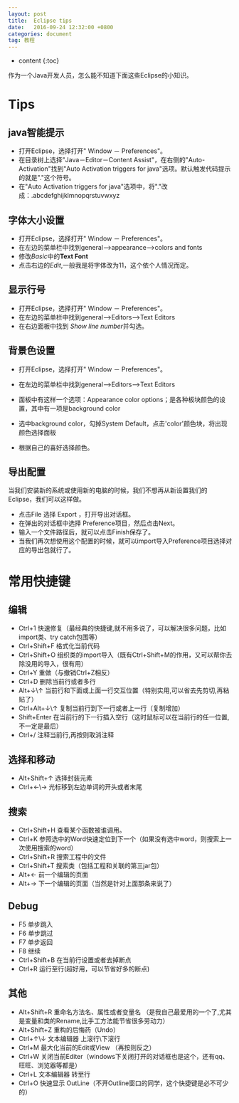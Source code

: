 ```yaml
---
layout: post
title:  Eclipse tips
date:   2016-09-24 12:32:00 +0800
categories: document
tag: 教程
---
```


* content
{:toc}


作为一个Java开发人员，怎么能不知道下面这些Eclipse的小知识。


Tips
==
java智能提示 
---

- 打开Eclipse，选择打开" Window － Preferences"。
- 在目录树上选择"Java－Editor－Content Assist"，在右侧的"Auto-Activation"找到"Auto Activation triggers for java"选项。默认触发代码提示的就是"."这个符号。
- 在"Auto Activation triggers for java"选项中，将"."改成：.abcdefghijklmnopqrstuvwxyz
 

字体大小设置
----
- 打开Eclipse，选择打开" Window － Preferences"。
- 在左边的菜单栏中找到general-->appearance-->colors and fonts
- 修改*Basic*中的**Text Font**
- 点击右边的*Edit*,一般我是将字体改为11，这个依个人情况而定。

显示行号
--

- 打开Eclipse，选择打开" Window － Preferences"。
- 在左边的菜单栏中找到general-->Editors-->Text Editors
- 在右边面板中找到 *Show line number*并勾选。


背景色设置
---

- 打开Eclipse，选择打开" Window － Preferences"。
- 在左边的菜单栏中找到general-->Editors-->Text Editors

-  面板中有这样一个选项：Appearance color options；是各种板块颜色的设置，其中有一项是background color
-  选中background color，勾掉System Default，点击'color'颜色块，将出现颜色选择面板
-  根据自己的喜好选择颜色。

导出配置
---
当我们安装新的系统或使用新的电脑的时候，我们不想再从新设置我们的Eclipse，我们可以这样做。

- 点击File 选择 Export ，打开导出对话框。
- 在弹出的对话框中选择 Preference项目，然后点击Next。
- 输入一个文件路径后，就可以点击Finish保存了。
- 当我们再次想使用这个配置的时候，就可以import导入Preference项目选择对应的导出包就行了。


	
常用快捷键
==

编辑
--

- Ctrl+1 快速修复（最经典的快捷键,就不用多说了，可以解决很多问题，比如import类、try catch包围等）
- Ctrl+Shift+F 格式化当前代码
- Ctrl+Shift+O 组织类的import导入（既有Ctrl+Shift+M的作用，又可以帮你去除没用的导入，很有用）
- Ctrl+Y 重做（与撤销Ctrl+Z相反）
- Ctrl+D 删除当前行或者多行
- Alt+↓\↑ 当前行和下面或上面一行交互位置（特别实用,可以省去先剪切,再粘贴了）
- Ctrl+Alt+↓\↑ 复制当前行到下一行或者上一行（复制增加）
- Shift+Enter 在当前行的下一行插入空行（这时鼠标可以在当前行的任一位置,不一定是最后）
- Ctrl+/ 注释当前行,再按则取消注释

选择和移动
--

- Alt+Shift+↑ 选择封装元素
- Ctrl+←\→ 光标移到左边单词的开头或者末尾

搜索
--
- Ctrl+Shift+H  查看某个函数被谁调用。
- Ctrl+K 参照选中的Word快速定位到下一个（如果没有选中word，则搜索上一次使用搜索的word）
- Ctrl+Shift+R 搜索工程中的文件
- Ctrl+Shift+T 搜索类（包括工程和关联的第三jar包）
- Alt+← 前一个编辑的页面
- Alt+→ 下一个编辑的页面（当然是针对上面那条来说了）

Debug
--

- F5 单步跳入
- F6 单步跳过
- F7 单步返回
- F8 继续
- Ctrl+Shift+B 在当前行设置或者去掉断点
- Ctrl+R 运行至行(超好用，可以节省好多的断点)

其他
--

- Alt+Shift+R 重命名方法名、属性或者变量名 （是我自己最爱用的一个了,尤其是变量和类的Rename,比手工方法能节省很多劳动力）
- Alt+Shift+Z 重构的后悔药（Undo）
- Ctrl+↑\↓ 文本编辑器 上滚行\下滚行
- Ctrl+M 最大化当前的Edit或View （再按则反之）
- Ctrl+W 关闭当前Editer（windows下关闭打开的对话框也是这个，还有qq、旺旺、浏览器等都是）
- Ctrl+L 文本编辑器 转至行
- Ctrl+O 快速显示 OutLine（不开Outline窗口的同学，这个快捷键是必不可少的）

